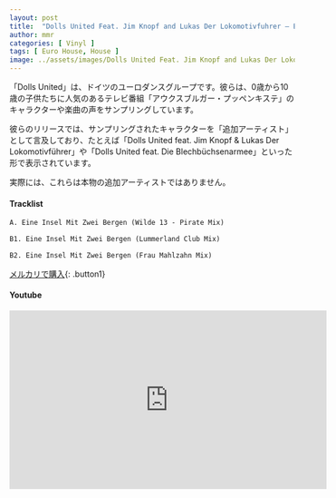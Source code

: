 ```yaml
---
layout: post
title:  "Dolls United Feat. Jim Knopf and Lukas Der Lokomotivfuhrer – Eine Insel Mit Zwei Bergen"
author: mmr
categories: [ Vinyl ]
tags: [ Euro House, House ]
image: ../assets/images/Dolls United Feat. Jim Knopf and Lukas Der Lokomotivfuhrer – Eine Insel Mit Zwei Bergen.jpg
---
```


「Dolls United」は、ドイツのユーロダンスグループです。彼らは、0歳から10歳の子供たちに人気のあるテレビ番組「アウクスブルガー・プッペンキステ」のキャラクターや楽曲の声をサンプリングしています。

彼らのリリースでは、サンプリングされたキャラクターを「追加アーティスト」として言及しており、たとえば「Dolls United feat. Jim Knopf & Lukas Der Lokomotivführer」や「Dolls United feat. Die Blechbüchsenarmee」といった形で表示されています。

実際には、これらは本物の追加アーティストではありません。

#### Tracklist
```md
A. Eine Insel Mit Zwei Bergen (Wilde 13 - Pirate Mix)

B1. Eine Insel Mit Zwei Bergen (Lummerland Club Mix)

B2. Eine Insel Mit Zwei Bergen (Frau Mahlzahn Mix)
```

[メルカリで購入](https://jp.mercari.com/item/m19329516022?afid=6142608987){: .button1}

#### Youtube
<iframe width="560" height="315" src="https://www.youtube.com/embed/Pa499B8YuPw?si=xcEcj837ticyfKdJ" title="YouTube video player" frameborder="0" allow="accelerometer; autoplay; clipboard-write; encrypted-media; gyroscope; picture-in-picture; web-share" referrerpolicy="strict-origin-when-cross-origin" allowfullscreen></iframe>
